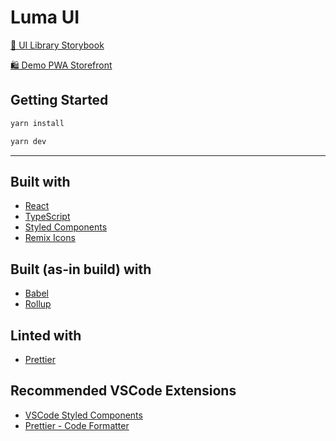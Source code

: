 # Luma UI

[📕 UI Library Storybook](https://pmet-public.github.io/luma-ui/?path=/story/%F0%9F%91%8B-welcome--getting-started)

[🛍 Demo PWA Storefront](https://longliveluma.com)

## Getting Started

```bash
yarn install
```

```bash
yarn dev
```

---

## Built with

-   [React](https://reactjs.org/)
-   [TypeScript](https://www.typescriptlang.org/)
-   [Styled Components](https://www.styled-components.com/)
-   [Remix Icons](https://remixicon.com)

## Built (as-in build) with

-   [Babel](https://babeljs.io/)
-   [Rollup](https://rollupjs.org/guide/en/)

## Linted with

-   [Prettier](https://prettier.io/)

## Recommended VSCode Extensions

-   [VSCode Styled Components](https://marketplace.visualstudio.com/items?itemName=jpoissonnier.vscode-styled-components)
-   [Prettier - Code Formatter](https://marketplace.visualstudio.com/items?itemName=esbenp.prettier-vscode)
